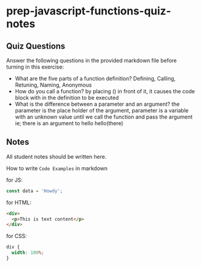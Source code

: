 # prep-javascript-functions-quiz-notes

## Quiz Questions

Answer the following questions in the provided markdown file before turning in this exercise:

- What are the five parts of a function definition?
Defining, Calling, Retuning, Naming, Anonymous
- How do you call a function?
by placing () in front of it, it causes the code block with in the definition to be executed
- What is the difference between a parameter and an argument?
the parameter is the place holder of the argument, parameter is a variable with an unknown value until we call the function and pass the argument
ie; there is an argument to hello
hello(there)
## Notes

All student notes should be written here.

How to write `Code Examples` in markdown

for JS:

```javascript
const data = 'Howdy';
```

for HTML:

```html
<div>
  <p>This is text content</p>
</div>
```

for CSS:

```css
div {
  width: 100%;
}
```
